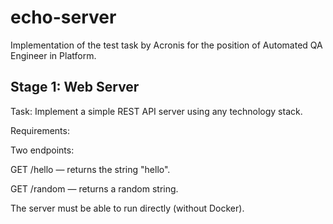 # echo-server
Implementation of the test task by Acronis for the position of Automated QA Engineer in Platform.


## Stage 1: Web Server
Task:
Implement a simple REST API server using any technology stack.
 
Requirements:
 
Two endpoints:
 
GET /hello — returns the string "hello".
 
GET /random — returns a random string.
 
The server must be able to run directly (without Docker).

